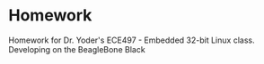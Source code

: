 Homework
=========

Homework for Dr. Yoder's ECE497 - Embedded 32-bit Linux class. Developing on the BeagleBone Black
